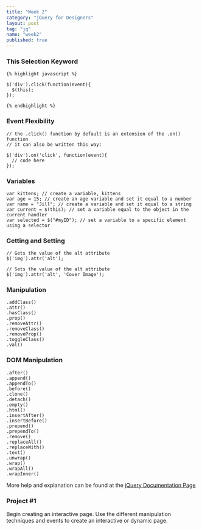 ```yaml
---
title: "Week 2"
category: "jQuery for Designers"
layout: post
tag: "jq"
name: "week2"
published: true
---
```


### This Selection Keyword

    {% highlight javascript %}

    $('div').click(function(event){
      $(this);
    });

    {% endhighlight %}

### Event Flexibility

    // the .click() function by default is an extension of the .on() function
    // it can also be written this way:

    $('div').on('click', function(event){
      // code here
    });

### Variables

    var kittens; // create a variable, kittens
    var age = 15; // create an age variable and set it equal to a number
    var name = "Jill"; // create a variable and set it equal to a string
    var current = $(this); // set a variable equal to the object in the current handler
    var selected = $("#myID"); // set a variable to a specific element using a selector

### Getting and Setting

    // Gets the value of the alt attribute
    $('img').attr('alt');

    // Sets the value of the alt attribute
    $('img').attr('alt', 'Cover Image');


### Manipulation

    .addClass()
    .attr()
    .hasClass()
    .prop()
    .removeAttr()
    .removeClass()
    .removeProp()
    .toggleClass()
    .val()


### DOM Manipulation

    .after()
    .append()
    .appendTo()
    .before()
    .clone()
    .detach()
    .empty()
    .html()
    .insertAfter()
    .insertBefore()
    .prepend()
    .prependTo()
    .remove()
    .replaceAll()
    .replaceWith()
    .text()
    .unwrap()
    .wrap()
    .wrapAll()
    .wrapInner()
    
More help and explanation can be found at the [jQuery Documentation Page](http://api.jquery.com/)

### Project #1

Begin creating an interactive page. Use the different manipulation techniques and events to create an interactive or dynamic page.
